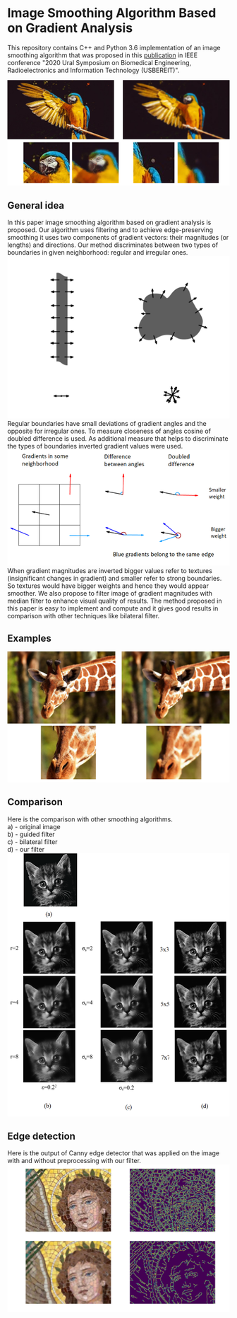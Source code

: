 # Image Smoothing Algorithm Based on Gradient Analysis
This repository contains C++ and Python 3.6 implementation of an image smoothing algorithm that was proposed in this [publication](https://ieeexplore.ieee.org/document/9117646) in IEEE conference "2020 Ural Symposium on Biomedical Engineering, Radioelectronics and Information Technology (USBEREIT)".  

![example1](/images/example1.jpg)  
  
## General idea
In this paper image smoothing algorithm based on gradient analysis is proposed. Our algorithm uses filtering and to achieve edge-preserving smoothing it uses two components of gradient vectors: their magnitudes (or lengths) and directions. Our method discriminates between two types of boundaries in given neighborhood: regular and irregular ones.
![boundaries](/images/boundaries.png)  
Regular boundaries have small deviations of gradient angles and the opposite for irregular ones. To measure closeness of angles cosine of doubled difference is used. As additional measure that helps to discriminate the types of boundaries inverted gradient values were used.  
![gradients](/images/gradients.png)  
When gradient magnitudes are inverted bigger values refer to textures (insignificant changes in gradient) and smaller refer to strong boundaries. So textures would have bigger weights and hence they would appear smoother. We also propose to filter image of gradient magnitudes with median filter to enhance visual quality of results. The method proposed in this paper is easy to implement and compute and it gives good results in comparison with other techniques like bilateral filter.  
  
## Examples
![example2](/images/example2.jpg)  
## Comparison
Here is the comparison with other smoothing algorithms.  
a) - original image  
b) - guided filter  
c) - bilateral filter  
d) - our filter  
![comparison](/images/comparison.png)
## Edge detection
Here is the output of Canny edge detector that was applied on the image with and without preprocessing with our filter.
![edges](/images/edge_detection.png)

